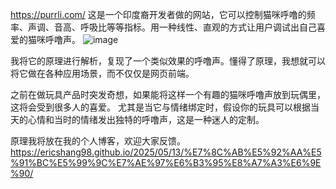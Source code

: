 https://purrli.com/
这是一个印度裔开发者做的网站，它可以控制猫咪呼噜的频率、声调、音高、呼吸比等等指标。用一种线性、直观的方式让用户调试出自己喜爱的猫咪呼噜声。
![image](https://github.com/user-attachments/assets/8cf8f6f8-5cf0-4abf-a59e-ba1876e44ae7)

我将它的原理进行解析，复现了一个类似效果的呼噜声。懂得了原理，我想就可以将它做在各种应用场景，而不仅仅是网页前端。

之前在做玩具产品时突发奇想，如果能将这样一个有趣的猫咪呼噜声放到玩偶里，这将会受到很多人的喜爱。
尤其是当它与情绪绑定时，假设你的玩具可以根据当天的心情和当时的情绪发出独特的呼噜声，这是一种迷人的定制。

原理我将放在我的个人博客，欢迎大家反馈。
https://ericshang98.github.io/2025/05/13/%E7%8C%AB%E5%92%AA%E5%91%BC%E5%99%9C%E7%AE%97%E6%B3%95%E8%A7%A3%E6%9E%90/
